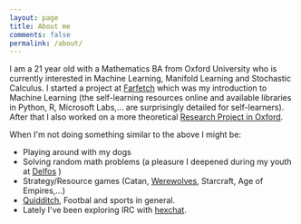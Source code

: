 ```yaml
---
layout: page
title: About me
comments: false
permalink: /about/
---
```


I am a 21 year old with a Mathematics BA from Oxford University who is currently interested in Machine Learning, Manifold Learning and Stochastic Calculus. I started a project at [Farfetch]({{site.baseurl}}/2014/07/23/Farfetch) which was my introduction to Machine Learning (the self-learning resources online and available libraries in Python, R, Microsoft Labs,... are surprisingly detailed for self-learners). After that I also worked on a more theoretical [Research Project in Oxford]({{site.baseurl}}/2015/09/18/Elliptic-Curves/).

When I'm not doing something similar to the above I might be:

- Playing around with my dogs
- Solving random math problems (a pleasure I deepened during my youth at [Delfos]({{site.baseurl}}/2013/09/29/delfos/) )
- Strategy/Resource games (Catan, [Werewolves](https://en.wikipedia.org/wiki/Mafia_(party_game)), Starcraft, Age of Empires,...)
- [Quidditch](http://www.ouqc.uk/), Footbal and sports in general.
- Lately I've been exploring IRC with [hexchat](https://hexchat.github.io/).